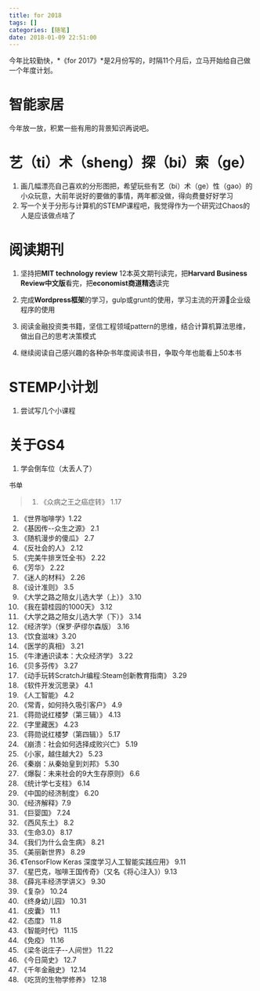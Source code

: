 ```yaml
---
title: for 2018
tags: []
categories: [随笔]
date: 2018-01-09 22:51:00
---
```


今年比较勤快，*《for 2017》*是2月份写的，时隔11个月后，立马开始给自己做一个年度计划。

# 智能家居

今年放一放，积累一些有用的背景知识再说吧。

# 艺（ti）术（sheng）探（bi）索（ge）

1. 画几幅漂亮自己喜欢的分形图把，希望玩些有艺（bi）术（ge）性（gao）的小众玩意，大前年说好的要做的事情，两年都没做，得向费曼好好学习
1. 写一个关于分形与计算机的STEMP课程吧，我觉得作为一个研究过Chaos的人是应该做点啥了

# 阅读期刊

1. 坚持把**MIT technology review** 12本英文期刊读完，把**Harvard Business Review中文版**看完，把**economist商道精选**读完

2. 完成**Wordpress框架**的学习，gulp或grunt的使用，学习主流的开源企业级程序的使用

3. 阅读金融投资类书籍，坚信工程领域pattern的思维，结合计算机算法思维，做出自己的思考决策模式

4. 继续阅读自己感兴趣的各种杂书年度阅读书目，争取今年也能看上50本书

# STEMP小计划

1. 尝试写几个小课程

# 关于GS4

1. 学会倒车位（太丢人了）

书单

> 1. 《众病之王之癌症转》 1.17
1. 《世界咖啡学》1.22
1. 《基因传--众生之源》 2.1
1. 《随机漫步的傻瓜》 2.7
1. 《反社会的人》 2.12
1. 《完美牛排烹饪全书》 2.22
1. 《芳华》 2.22
1. 《迷人的材料》 2.26
1. 《设计准则》 3.5
1. 《大学之路之陪女儿选大学（上）》 3.10
1. 《我在碧桂园的1000天》 3.12
1. 《大学之路之陪女儿选大学（下）》 3.14
1. 《经济学》（保罗·萨缪尔森版） 3.16
1. 《饮食滋味》3.20
1. 《医学的真相》 3.21
1. 《牛津通识读本：大众经济学》 3.22
1. 《贝多芬传》 3.27
1. 《动手玩转ScratchJr编程:Steam创新教育指南》 3.29
1. 《软件开发沉思录》 4.1
1. 《人工智能》 4.2
1. 《常青，如何持久吸引客户》 4.9
1. 《蒋勋说红楼梦（第三辑）》 4.13
1. 《字里藏医》 4.23
1. 《蒋勋说红楼梦（第四辑）》 5.17
1. 《崩溃：社会如何选择成败兴亡》 5.19
1. 《小家，越住越大2》 5.23
1. 《秦崩：从秦始皇到刘邦》 5.30
1. 《爆裂：未来社会的9大生存原则》 6.6
1. 《统计学七支柱》 6.14
1. 《中国的经济制度》 6.20
1. 《经济解释》7.9
1. 《巨婴国》 7.24
1. 《西风东土》 8.2
1. 《生命3.0》 8.17
1. 《我们为什么会生病》 8.21
1. 《美丽新世界》 8.29
1. 《TensorFlow Keras 深度学习人工智能实践应用》 9.11
1. 《星巴克，咖啡王国传奇》（又名《将心注入》）9.13
1. 《薛兆丰经济学讲义》 9.30
1. 《复杂》 10.24
1. 《终身幼儿园》 10.31
1. 《皮囊》 11.1
1. 《态度》 11.8
1. 《智能时代》 11.15
1. 《免疫》 11.16
1. 《梁冬说庄子--人间世》 11.22
1. 《今日简史》 12.7
1. 《千年金融史》 12.14
1. 《吃货的生物学修养》 12.18